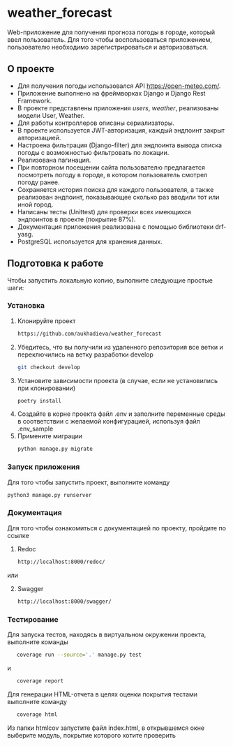 # weather_forecast
Web-приложение для получения прогноза погоды в городе, который ввел пользователь. 
Для того чтобы воспользоваться приложением, пользователю необходимо зарегистрироваться и авторизоваться.

<!-- ABOUT THE PROJECT -->
## О проекте

- Для получения погоды использовался API https://open-meteo.com/.
- Приложение выполнено на фреймворках Django и Django Rest Framework.
- В проекте представлены приложения *users*, *weather*, реализованы модели User, Weather.
- Для работы контроллеров описаны сериализаторы.
- В проекте используется JWT-авторизация, каждый эндпоинт закрыт авторизацией.
- Настроена фильтрация (Django-filter) для эндпоинта вывода списка погоды с возможностью фильтровать по локации.
- Реализована пагинация.
- При повторном посещении сайта пользователю предлагается посмотреть погоду в городе, в котором пользователь смотрел погоду ранее.
- Сохраняется история поиска для каждого пользователя, а также реализован эндпоинт, показывающее сколько раз вводили тот или иной город.
- Написаны тесты (Unittest) для проверки всех имеющихся эндпоинтов в проекте (покрытие 87%).
- Документация приложения реализована с помощью библиотеки drf-yasg.
- PostgreSQL используется для хранения данных.


<!-- GETTING STARTED -->
## Подготовка к работе

Чтобы запустить локальную копию, выполните следующие простые шаги:

### Установка

1. Клонируйте проект
   ```sh
   https://github.com/aukhadieva/weather_forecast
   ```
2. Убедитесь, что вы получили из удаленного репозитория все ветки и переключились на ветку разработки develop
   ```sh
   git checkout develop
   ```
3. Установите зависимости проекта (в случае, если не установились при клонировании)
   ```sh
   poetry install
   ```
4. Создайте в корне проекта файл .env и заполните переменные среды в соответствии с желаемой конфигурацией, используя файл .env_sample
5. Примените миграции
   ```sh
   python manage.py migrate
   ```

### Запуск приложения
Для того чтобы запустить проект, выполните команду
   ```sh
   python3 manage.py runserver
   ```

### Документация
Для того чтобы ознакомиться с документацией по проекту, пройдите по ссылке
1. Redoc
   ```sh
   http://localhost:8000/redoc/
   ```
или

2. Swagger
   ```sh
   http://localhost:8000/swagger/
   ```
   
### Тестирование
Для запуска тестов, находясь в виртуальном окружении проекта, выполните команды
```sh
   coverage run --source='.' manage.py test
   ```
и
```sh
   coverage report
   ```
Для генерации HTML-отчета в целях оценки покрытия тестами выполните команду
```sh
   coverage html
   ```

Из папки htmlcov запустите файл index.html, в открывшемся окне выберите модуль, покрытие которого хотите проверить